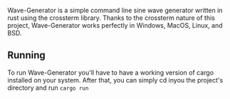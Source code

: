 Wave-Generator is a simple command line sine wave generator written in rust using the crossterm library.
Thanks to the crossterm nature of this project, Wave-Generator works perfectly in Windows, MacOS, Linux, and BSD.

## Running
To run Wave-Generator you'll have to have a working version of cargo installed on your system. After that, you can simply cd inyou the project's directory and run `cargo run`

